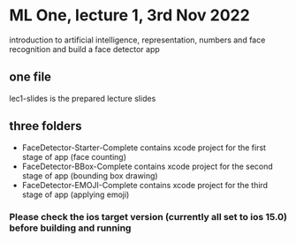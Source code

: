 # ML One, lecture 1, 3rd Nov 2022
introduction to artificial intelligence, representation, numbers and face recognition
and build a face detector app

## one file
  lec1-slides is the prepared lecture slides
## three folders
- FaceDetector-Starter-Complete contains xcode project for the first stage of app (face counting)
- FaceDetector-BBox-Complete contains xcode project for the second stage of app (bounding box drawing)
- FaceDetector-EMOJI-Complete contains xcode project for the third stage of app (applying emoji)
  
### Please check the ios target version (currently all set to ios 15.0) before building and running
